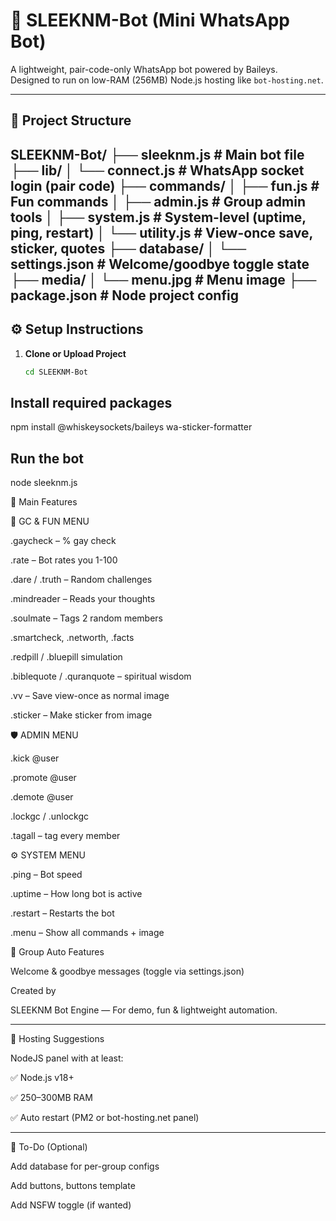 # 💬 SLEEKNM-Bot (Mini WhatsApp Bot)

A lightweight, pair-code-only WhatsApp bot powered by Baileys.  
Designed to run on low-RAM (256MB) Node.js hosting like `bot-hosting.net`.

---

## 📁 Project Structure
SLEEKNM-Bot/ ├── sleeknm.js               # Main bot file ├── lib/ │   └── connect.js           # WhatsApp socket login (pair code) ├── commands/ │   ├── fun.js               # Fun commands │   ├── admin.js             # Group admin tools │   ├── system.js            # System-level (uptime, ping, restart) │   └── utility.js           # View-once save, sticker, quotes ├── database/ │   └── settings.json        # Welcome/goodbye toggle state ├── media/ │   └── menu.jpg             # Menu image ├── package.json             # Node project config
---

## ⚙️ Setup Instructions

1. **Clone or Upload Project**
   ```bash
   cd SLEEKNM-Bot

## Install required packages 
npm install @whiskeysockets/baileys wa-sticker-formatter

## Run the bot 
node sleeknm.js

🤖 Main Features

👥 GC & FUN MENU

.gaycheck – % gay check

.rate – Bot rates you 1-100

.dare / .truth – Random challenges

.mindreader – Reads your thoughts

.soulmate – Tags 2 random members

.smartcheck, .networth, .facts

.redpill / .bluepill simulation

.biblequote / .quranquote – spiritual wisdom

.vv – Save view-once as normal image

.sticker – Make sticker from image


🛡️ ADMIN MENU

.kick @user

.promote @user

.demote @user

.lockgc / .unlockgc

.tagall – tag every member


⚙️ SYSTEM MENU

.ping – Bot speed

.uptime – How long bot is active

.restart – Restarts the bot

.menu – Show all commands + image


🧠 Group Auto Features

Welcome & goodbye messages (toggle via settings.json)

Created by

SLEEKNM Bot Engine — For demo, fun & lightweight automation.


---

🧩 Hosting Suggestions

NodeJS panel with at least:

✅ Node.js v18+

✅ 250–300MB RAM

✅ Auto restart (PM2 or bot-hosting.net panel)




---

🧼 To-Do (Optional)

Add database for per-group configs

Add buttons, buttons template

Add NSFW toggle (if wanted)

